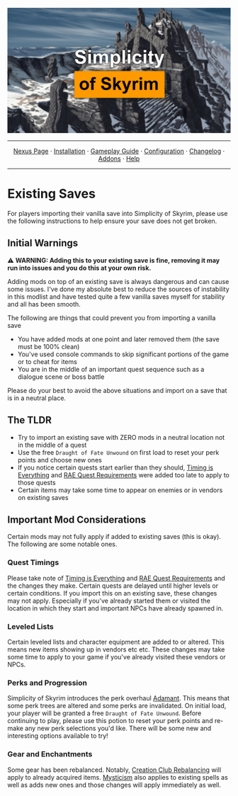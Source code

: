 <a href="https://www.youtube.com/watch?v=70DZ5UV1Bdo"><img src="images/banner.webp" target="_blank"></a>

---

<p align="center">
  <a href="https://www.nexusmods.com/skyrimspecialedition/mods/85943">Nexus Page</a> ·
  <a href="README.md">Installation</a> ·
  <a href="GAMEPLAY.md">Gameplay Guide</a> ·
  <a href="CONFIGURATION.md">Configuration</a> ·
  <a href="CHANGELOG.md">Changelog</a> ·
  <a href="ADDONS.md">Addons</a> ·
  <a href="HELP.md">Help</a>
</p>

---

# Existing Saves
For players importing their vanilla save into Simplicity of Skyrim, please use the following instructions to help ensure your save does not get broken. 

## Initial Warnings
:warning: **WARNING: Adding this to your existing save is fine, removing it may run into issues and you do this at your own risk.**

Adding mods on top of an existing save is always dangerous and can cause some issues. I've done my absolute best to reduce the sources of instability in this modlist
and have tested quite a few vanilla saves myself for stability and all has been smooth. 

The following are things that could prevent you from importing a vanilla save
* You have added mods at one point and later removed them (the save must be 100% clean)
* You've used console commands to skip significant portions of the game or to cheat for items
* You are in the middle of an important quest sequence such as a dialogue scene or boss battle

Please do your best to avoid the above situations and import on a save that is in a neutral place.

## The TLDR
* Try to import an existing save with ZERO mods in a neutral location not in the middle of a quest
* Use the free `Draught of Fate Unwound` on first load to reset your perk points and choose new ones
* If you notice certain quests start earlier than they should, [Timing is Everything](https://www.nexusmods.com/skyrimspecialedition/mods/25464) and [RAE Quest Requirements](https://www.nexusmods.com/skyrimspecialedition/mods/61004) were added too late to apply to those quests
* Certain items may take some time to appear on enemies or in vendors on existing saves

## Important Mod Considerations
Certain mods may not fully apply if added to existing saves (this is okay). The following are some notable ones.

### Quest Timings
Please take note of [Timing is Everything](https://www.nexusmods.com/skyrimspecialedition/mods/25464) and [RAE Quest Requirements](https://www.nexusmods.com/skyrimspecialedition/mods/61004) and the changes they make. 
Certain quests are delayed until higher levels or certain conditions. If you import this on an existing save, 
these changes may not apply. Especially if you've already started them or visited the location in which they start and important NPCs have already spawned in.

### Leveled Lists
Certain leveled lists and character equipment are added to or altered. This means new items showing up in vendors etc etc. 
These changes may take some time to apply to your game if you've already visited these vendors or NPCs.

### Perks and Progression
Simplicity of Skyrim introduces the perk overhaul [Adamant](https://www.nexusmods.com/skyrimspecialedition/mods/30191). This means that some perk trees are altered
and some perks are invalidated. On initial load, your player will be granted a free `Draught of Fate Unwound`. Before continuing to play, please use this potion to reset
your perk points and re-make any new perk selections you'd like. There will be some new and interesting options available to try!

### Gear and Enchantments
Some gear has been rebalanced. Notably, [Creation Club Rebalancing](https://www.nexusmods.com/skyrimspecialedition/mods/59370) will apply to already acquired items. [Mysticism](https://www.nexusmods.com/skyrimspecialedition/mods/27839) also applies to existing spells as well as adds new ones and those changes will apply immediately as well.
